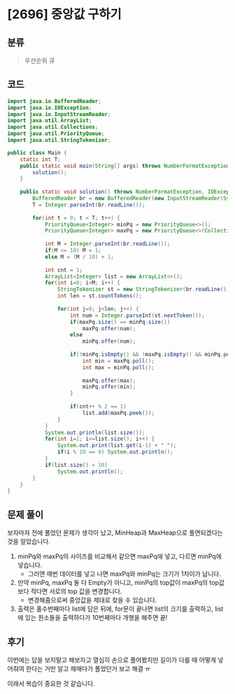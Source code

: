 # [2696] 중앙값 구하기

## 분류
> 우선순위 큐

## 코드
```java
import java.io.BufferedReader;
import java.io.IOException;
import java.io.InputStreamReader;
import java.util.ArrayList;
import java.util.Collections;
import java.util.PriorityQueue;
import java.util.StringTokenizer;

public class Main {
	static int T;
	public static void main(String[] args) throws NumberFormatException, IOException {
		solution();
	}
	
	public static void solution() throws NumberFormatException, IOException {
		BufferedReader br = new BufferedReader(new InputStreamReader(System.in));
		T = Integer.parseInt(br.readLine());
		
		for(int t = 0; t < T; t++) {
			PriorityQueue<Integer> minPq = new PriorityQueue<>();
			PriorityQueue<Integer> maxPq = new PriorityQueue<>(Collections.reverseOrder());
			
			int M = Integer.parseInt(br.readLine());
			if(M <= 10) M = 1;
			else M = (M / 10) + 1;
			
			int cnt = 1;
			ArrayList<Integer> list = new ArrayList<>();
			for(int i=0; i<M; i++) {
				StringTokenizer st = new StringTokenizer(br.readLine());
				int len = st.countTokens();
				
				for(int j=0; j<len; j++) {
					int num = Integer.parseInt(st.nextToken());
					if(maxPq.size() == minPq.size())
						maxPq.offer(num);
					else
						minPq.offer(num);
					
					if(!minPq.isEmpty() && !maxPq.isEmpty() && minPq.peek() < maxPq.peek()) {
						int min = maxPq.poll();
						int max = minPq.poll();
						
						maxPq.offer(max);
						minPq.offer(min);
					}
					
					if(cnt++ % 2 == 1)
						list.add(maxPq.peek());
				}
			}
			System.out.println(list.size());
			for(int i=1; i<=list.size(); i++) {
				System.out.print(list.get(i-1) + " ");
				if(i % 10 == 0) System.out.println();
			}
			if(list.size() < 10)
				System.out.println();
		}
	}
}
```

## 문제 풀이
보자마자 전에 풀었던 문제가 생각이 났고, MinHeap과 MaxHeap으로 풀면되겠다는 것을 알았습니다.

1. minPq와 maxPq의 사이즈를 비교해서 같으면 maxPq에 넣고, 다르면 minPq에 넣습니다.
   - 그러면 매번 데이터를 넣고 나면 maxPq와 minPq는 크기가 1차이가 납니다.
1. 만약 minPq, maxPq 둘 다 Empty가 아니고, minPq의 top값이 maxPq의 top값보다 작다면 서로의 top 값을 변경합니다.
   - 변경해줌으로써 중앙값을 제대로 찾을 수 있습니다.
1. 출력은 홀수번째마다 list에 담은 뒤에, for문이 끝나면 list의 크기를 출력하고, list에 있는 원소들을 출력하다가 10번째마다 개행을 해주면 끝!


## 후기
이번에는 답을 보지말고 해보자고 열심히 손으로 풀어봤지만 길이가 다를 때 어떻게 넣어줘여 한다는 거만 알고 헤매다가 풀었던거 보고 해결 ㅠ

이래서 복습이 중요한 것 같습니다.
